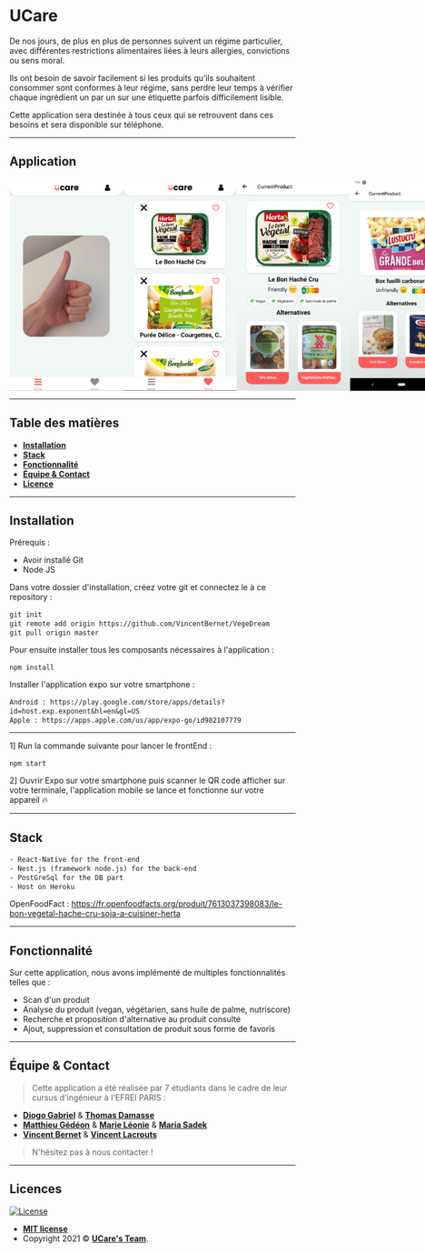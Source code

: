 # UCare

De nos jours, de plus en plus de personnes suivent un régime particulier, avec différentes restrictions alimentaires liées à leurs allergies, convictions ou sens moral.

Ils ont besoin de savoir facilement si les produits qu’ils souhaitent consommer sont conformes à leur régime, sans perdre leur temps à vérifier chaque ingrédient un par un sur une étiquette parfois difficilement lisible.

Cette application sera destinée à tous ceux qui se retrouvent dans ces besoins et sera disponible sur téléphone.

---

## Application

<p style="display: flex;">
    <img width="200" height="auto" src="ressource/index2.png"\>
    <img width="200" height="auto"  src="ressource/favoris.png"\>
    <img width="200" height="auto"  src="ressource/currentProduct.png"\>
    <img width="181" height="auto"  src="ressource/currentProduct2.png"\>
</p>

---

## Table des matières

-  **[Installation](#Installation)**
-  **[Stack](#Stack)**
-  **[Fonctionnalité](#Fonctionnalité)**
-  **[Équipe & Contact](#Equipe)**
-  **[Licence](#Licences)**

---

<a name='Installation'></a>

## Installation

Prérequis :
-  Avoir installé Git
-  Node JS

Dans votre dossier d'installation, créez votre git et connectez le à ce repository :
```
git init
git remote add origin https://github.com/VincentBernet/VegeDream
git pull origin master
```

Pour ensuite installer tous les composants nécessaires à l'application :

```
npm install
```

Installer l'application expo sur votre smartphone :
```
Android : https://play.google.com/store/apps/details?id=host.exp.exponent&hl=en&gl=US
Apple : https://apps.apple.com/us/app/expo-go/id982107779
```

---

1] Run la commande suivante pour lancer le frontEnd :
```
npm start
```
2] Ouvrir Expo sur votre smartphone puis scanner le QR code afficher sur votre terminale, l'application mobile se lance et fonctionne sur votre appareil 🔥




---

<a name='Stack'></a>

## Stack

```
- React-Native for the front-end
- Nest.js (framework node.js) for the back-end
- PostGreSql for the DB part
- Host on Heroku
```

OpenFoodFact : https://fr.openfoodfacts.org/produit/7613037398083/le-bon-vegetal-hache-cru-soja-a-cuisiner-herta

---

<a name='Fonctionnalité'></a>

## Fonctionnalité

Sur cette application, nous avons implémenté de multiples fonctionnalités telles que :

-  Scan d'un produit
-  Analyse du produit (vegan, végétarien, sans huile de palme, nutriscore)
-  Recherche et proposition d'alternative au produit consulté
-  Ajout, suppression et consultation de produit sous forme de favoris

---

<a name='Equipe'></a>

## Équipe & Contact

> Cette application a été réalisée par 7 étudiants dans le cadre de leur cursus d'ingénieur à l'EFREI PARIS : <br>

-  **[Diogo Gabriel](https://www.linkedin.com/in/diogo-branco-gabriel-06133613b/)** & **[Thomas Damasse](https://www.linkedin.com/in/thomas-damasse-651650185/)**
-  **[Matthieu Gédéon](https://www.linkedin.com/in/matthieu-g%C3%A9d%C3%A9on-6015621a0/)** & **[Marie Léonie](https://www.linkedin.com/in/marie-l%C3%A9onie-serizot/)** & **[Maria Sadek](https://www.linkedin.com/in/maria-sadek-4624651a1/)**
-  **[Vincent Bernet](https://www.linkedin.com/in/vincent-bernet/)** & **[Vincent Lacrouts](https://www.linkedin.com/in/vincent-lacrouts/)**

> N'hésitez pas à nous contacter !

---

<a name='Licences'></a>

## Licences

[![License](http://img.shields.io/:license-mit-blue.svg?style=flat-square)](http://badges.mit-license.org)

-  **[MIT license](http://opensource.org/licenses/mit-license.php)**
-  Copyright 2021 © **[UCare's Team](#Equipe)**.
